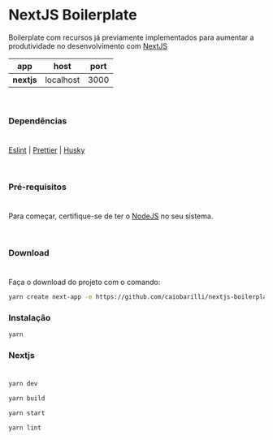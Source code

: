 # NextJS Boilerplate

Boilerplate com recursos já previamente implementados para aumentar a produtividade no desenvolvimento com [NextJS](https://nextjs.org/)

| app | host | port |
| ---- | ---- | ---- |
| **nextjs** | localhost | 3000 |

<br/>

### Dependências
#

[Eslint](https://eslint.org/) | [Prettier](https://prettier.io/) | [Husky](https://github.com/typicode/husky)

<br/>


### Pré-requisitos
#
Para começar, certifique-se de ter o [NodeJS](https://nodejs.org/en/) no seu sistema.

<br />

### Download
#
Faça o download do projeto com o comando:

```sh
yarn create next-app -e https://github.com/caiobarilli/nextjs-boilerplate/tree/main/eslint-prettier my-app
```

### Instalação

```sh
yarn
```

### Nextjs
#
```sh
yarn dev
```

```sh
yarn build
```

```sh
yarn start
```

```sh
yarn lint
```

